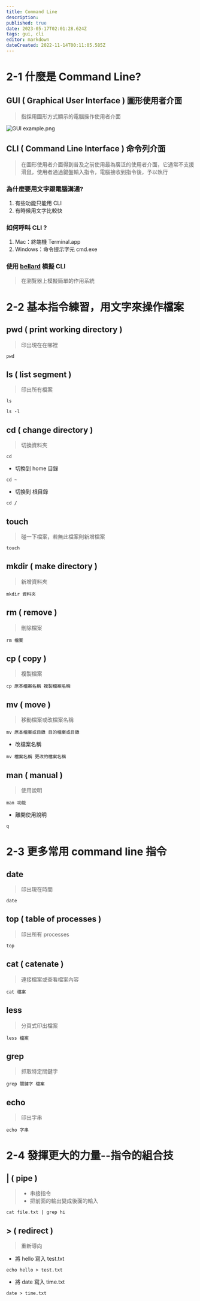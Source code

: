```yaml
---
title: Command Line
description: 
published: true
date: 2023-05-17T02:01:28.624Z
tags: gui, cli
editor: markdown
dateCreated: 2022-11-14T00:11:05.585Z
---
```


# 2-1 什麼是 Command Line?
## GUI ( Graphical User Interface ) 圖形使用者介面
> 指採用圖形方式顯示的電腦操作使用者介面

![GUI example.png](http://192.168.25.60:8000/files/file_storage/60dd0736.png)

## CLI ( Command Line Interface ) 命令列介面
> 在圖形使用者介面得到普及之前使用最為廣泛的使用者介面，它通常不支援滑鼠，使用者通過鍵盤輸入指令，電腦接收到指令後，予以執行
### 為什麼要用文字跟電腦溝通?
1. 有些功能只能用 CLI
2. 有時候用文字比較快
### 如何呼叫 CLI ?
1. Mac：終端機 Terminal.app
2. Windows：命令提示字元 cmd.exe
### 使用 [bellard](https://bellard.org/jslinux/) 模擬 CLI
> 在瀏覽器上模擬簡單的作用系統

# 2-2 基本指令練習，用文字來操作檔案
## pwd ( print working directory )
> 印出現在在哪裡
```shell
pwd
```

## ls ( list segment )
> 印出所有檔案
```shell
ls
```
```shell
ls -l
```

## cd ( change directory )
> 切換資料夾
```shell
cd 
```
- 切換到 home 目錄
```shell
cd ~
```
- 切換到 根目錄
```shell
cd /
```

## touch
> 碰一下檔案，若無此檔案則新增檔案
```shell
touch
```

## mkdir ( make directory )
> 新增資料夾
```shell
mkdir 資料夾
```

## rm ( remove )
> 刪除檔案
```shell
rm 檔案
```

## cp ( copy )
> 複製檔案
```shell
cp 原本檔案名稱 複製檔案名稱
```

## mv ( move )
> 移動檔案或改檔案名稱
```shell
mv 原本檔案或目錄 目的檔案或目錄
```

- 改檔案名稱
```shell
mv 檔案名稱 更改的檔案名稱
```

## man ( manual )
> 使用說明
```shell
man 功能
```

- 離開使用說明
```shell
q
```

# 2-3 更多常用 command line 指令
## date
> 印出現在時間
```shell
date
```

## top ( table of processes )
> 印出所有 processes
```shell
top
```

## cat ( catenate )
> 連接檔案或查看檔案內容
```shell
cat 檔案
```

## less
> 分頁式印出檔案
```shell
less 檔案
```

## grep
> 抓取特定關鍵字
```shell
grep 關鍵字 檔案
```

## echo
> 印出字串
```shell
echo 字串
```

# 2-4 發揮更大的力量--指令的組合技
## | ( pipe )
> - 串接指令
> - 把前面的輸出變成後面的輸入
```shell
cat file.txt | grep hi
```

## > ( redirect )
> 重新導向
- 將 hello 寫入 test.txt
```shell
echo hello > test.txt
```
- 將 date 寫入 time.txt
```shell
date > time.txt
```


